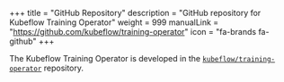 +++
title = "GitHub Repository"
description = "GitHub repository for Kubeflow Training Operator"
weight = 999
manualLink = "https://github.com/kubeflow/training-operator"
icon = "fa-brands fa-github"
+++

The Kubeflow Training Operator is developed in the [`kubeflow/training-operator`](https://github.com/kubeflow/training-operator) repository.